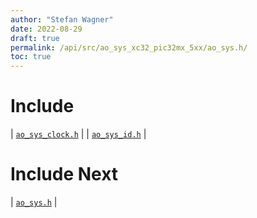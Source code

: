 ```yaml
---
author: "Stefan Wagner"
date: 2022-08-29
draft: true
permalink: /api/src/ao_sys_xc32_pic32mx_5xx/ao_sys.h/
toc: true
---
```


# Include

| [`ao_sys_clock.h`](ao_sys_clock.h.md) |
| [`ao_sys_id.h`](ao_sys_id.h.md) |

# Include Next

| [`ao_sys.h`](../ao_sys_xc32_pic32mx/ao_sys.h.md) |
